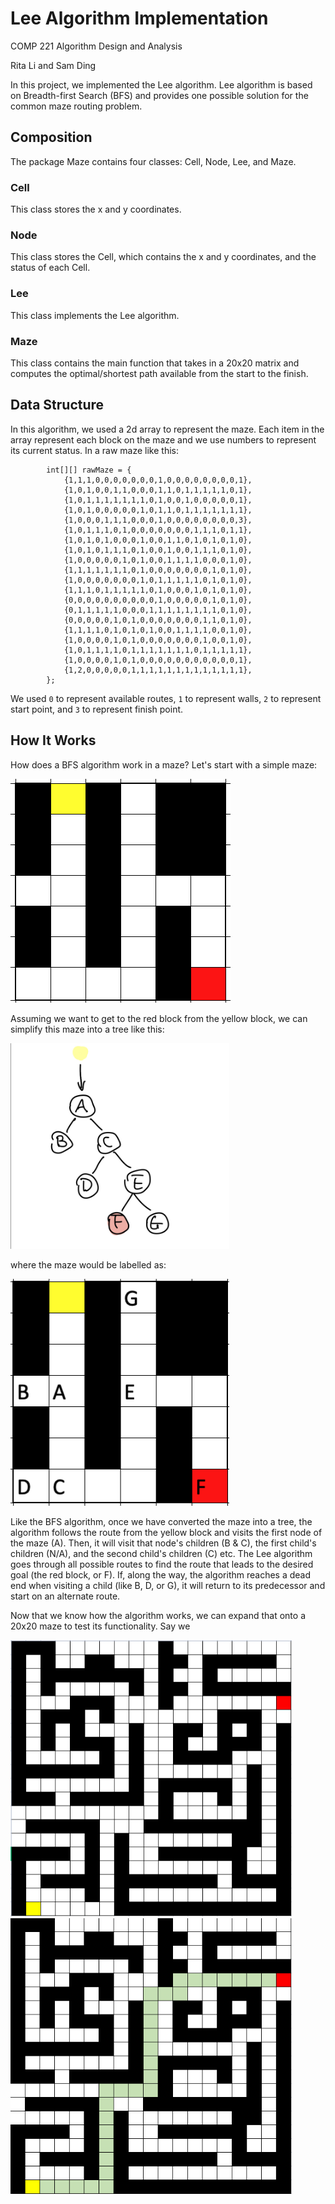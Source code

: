 # Lee Algorithm Implementation
COMP 221 Algorithm Design and Analysis 

Rita Li and Sam Ding

In this project, we implemented the Lee algorithm. Lee algorithm is based on Breadth-first Search (BFS) and provides one possible solution for the common maze routing problem.

## Composition
The package Maze contains four classes: Cell, Node, Lee, and Maze.

### Cell
This class stores the x and y coordinates.

### Node
This class stores the Cell, which contains the x and y coordinates, and the status of each Cell.

### Lee
This class implements the Lee algorithm. 

### Maze
This class contains the main function that takes in a 20x20 matrix and computes the optimal/shortest path available from the start to the finish.

## Data Structure

In this algorithm, we used a 2d array to represent the maze. Each item in the array represent each block on the maze and we use numbers to represent its current status. In a raw maze like this:

```
        int[][] rawMaze = {
            {1,1,1,0,0,0,0,0,0,0,1,0,0,0,0,0,0,0,0,1},
            {1,0,1,0,0,1,1,0,0,0,1,1,0,1,1,1,1,1,0,1},
            {1,0,1,1,1,1,1,1,1,0,1,0,0,1,0,0,0,0,0,1},
            {1,0,1,0,0,0,0,0,1,0,1,1,0,1,1,1,1,1,1,1},
            {1,0,0,0,1,1,1,0,0,0,1,0,0,0,0,0,0,0,0,3},
            {1,0,1,1,1,0,1,0,0,0,0,0,0,0,1,1,1,0,1,1},
            {1,0,1,0,1,0,0,0,1,0,0,1,1,0,1,0,1,0,1,0},
            {1,0,1,0,1,1,1,0,1,0,0,1,0,0,1,1,1,0,1,0},
            {1,0,0,0,0,0,1,0,1,0,0,1,1,1,1,0,0,0,1,0},
            {1,1,1,1,1,1,1,0,1,0,0,0,0,0,0,0,1,0,1,0},
            {1,0,0,0,0,0,0,0,1,0,1,1,1,1,1,0,1,0,1,0},
            {1,1,1,0,1,1,1,1,1,0,1,0,0,0,1,0,1,0,1,0},
            {0,0,0,0,0,0,0,0,0,0,1,0,0,0,0,0,1,0,1,0},
            {0,1,1,1,1,1,0,0,0,1,1,1,1,1,1,1,1,0,1,0},
            {0,0,0,0,0,1,0,1,0,0,0,0,0,0,0,1,1,0,1,0},
            {1,1,1,1,0,1,0,1,0,1,0,0,1,1,1,1,0,0,1,0},
            {1,0,0,0,0,1,0,1,0,0,0,0,0,0,0,1,0,0,1,0},
            {1,0,1,1,1,1,0,1,1,1,1,1,1,1,0,1,1,1,1,1},
            {1,0,0,0,0,1,0,1,0,0,0,0,0,0,0,0,0,0,0,1},
            {1,2,0,0,0,0,0,1,1,1,1,1,1,1,1,1,1,1,1,1},
        };
```

We used `0` to represent available routes, `1` to represent walls, `2` to represent start point, and `3` to represent finish point.

## How It Works
How does a BFS algorithm work in a maze? Let's start with a simple maze:

![a sample 7x7 maze](img/7x7.png)

Assuming we want to get to the red block from the yellow block, we can simplify this maze into a tree like this:

<img src="img/7x7graph.jpeg" width="350" />

where the maze would be labelled as:

<img src="img/7x7mazeWithG.png" width="350" />

Like the BFS algorithm, once we have converted the maze into a tree, the algorithm follows the route from the yellow block and visits the first node of the maze (A). Then, it will visit that node's children (B & C), the first child's children (N/A), and the second child's children (C) etc. The Lee algorithm goes through all possible routes to find the route that leads to the desired goal (the red block, or F). If, along the way, the algorithm reaches a dead end when visiting a child (like B, D, or G), it will return to its predecessor and start on an alternate route. 

Now that we know how the algorithm works, we can expand that onto a 20x20 maze to test its functionality. Say we 

<img src="img/sample%20matrix.png" width="450" />

<img src="img/sample%20solution.png" width="450" />

